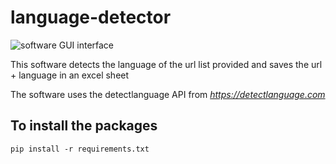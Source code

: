 # language-detector

![software GUI interface](https://github.com/mujeebishaque/language-detector/blob/master/software-look.png)

This software detects the language of the url list provided and saves the url + language in an excel sheet

The software uses the detectlanguage API from *https://detectlanguage.com*

## To install the packages
```
pip install -r requirements.txt
```
